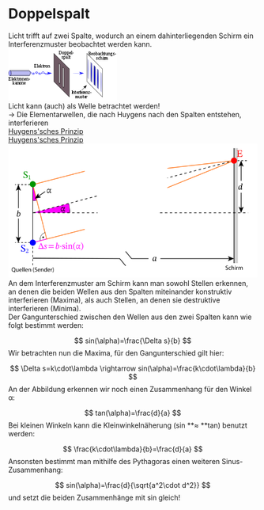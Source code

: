  # Doppelspalt   
Licht trifft auf zwei Spalte, wodurch an einem dahinterliegenden Schirm ein Interferenzmuster beobachtet werden kann.   
![220px-Double-slit\_de.svg.png](files/220px-double-slit_de-svg.png)    
Licht kann (auch) als Welle betrachtet werden!   
→ Die Elementarwellen, die nach Huygens nach den Spalten entstehen, interferieren   
[Huygens&#39;sches Prinzip](huygenssches-prinzip_e.md)    
[Huygens&#39;sches Prinzip](huygenssches-prinzip_y.md)    
![992wellen\_interferenz\_grosser\_abstand.png](files/992wellen_interferenz_grosser_abstand.png)    
An dem Interferenzmuster am Schirm kann man sowohl Stellen erkennen, an denen die beiden Wellen aus den Spalten miteinander konstruktiv interferieren (Maxima), als auch Stellen, an denen sie destruktive interferieren (Minima).   
Der Gangunterschied zwischen den Wellen aus den zwei Spalten kann wie folgt bestimmt werden:   

$$
sin(\alpha)=\frac{\Delta s}{b}
$$
Wir betrachten nun die Maxima, für den Gangunterschied gilt hier:   

$$
\Delta s=k\cdot\lambda \rightarrow sin(\alpha)=\frac{k\cdot\lambda}{b}
$$
An der Abbildung erkennen wir noch einen Zusammenhang für den Winkel α:   

$$
tan(\alpha)=\frac{d}{a}
$$
Bei kleinen Winkeln kann die Kleinwinkelnäherung (sin **≈ **tan) benutzt werden:   

$$
\frac{k\cdot\lambda}{b}=\frac{d}{a}
$$
Ansonsten bestimmt man mithilfe des Pythagoras einen weiteren Sinus-Zusammenhang:   

$$
sin(\alpha)=\frac{d}{\sqrt{a^2\cdot d^2}}
$$
und setzt die beiden Zusammenhänge mit sin gleich!   

